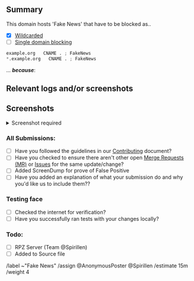 ## Summary

<!-- Keep any domains in back ticks `(`)`

Screenshot is required within the <details> pane. Leave a blank line before 
and after the image link -->

This domain hosts 'Fake News' that have to be blocked as..

- [x] [Wildcarded](source/fake-news/wildcard.list)
- [ ] [Single domain blocking](source/fake-news/domains.list)

```python
example.org   CNAME . ; FakeNews
*.example.org   CNAME . ; FakeNews
```

... ***because***:

## Relevant logs and/or screenshots

<!-- Paste any relevant logs - please use code blocks (```) to format 
console output, logs, and code as it's very hard to read otherwise. -->

## Screenshots

<details><Summary>Screenshot required</summary>



</details>

### All Submissions:
- [ ] Have you followed the guidelines in our [Contributing](CONTRIBUTING.md) document?
- [ ] Have you checked to ensure there aren't other open
	[Merge Requests (MR)](../merge_requests) or [Issues](../issues) for
	the same update/change?
- [ ] Added ScreenDump for prove of False Positive
- [ ] Have you added an explanation of what your submission do and why
	you'd like us to include them??

### Testing face
- [ ] Checked the internet for verification?
- [ ] Have you successfully ran tests with your changes locally?

### Todo:
- [ ] RPZ Server (Team @Spirillen)
- [ ] Added to Source file

/label ~"Fake News" 
/assign @AnonymousPoster @Spirillen
/estimate 15m
/weight 4
